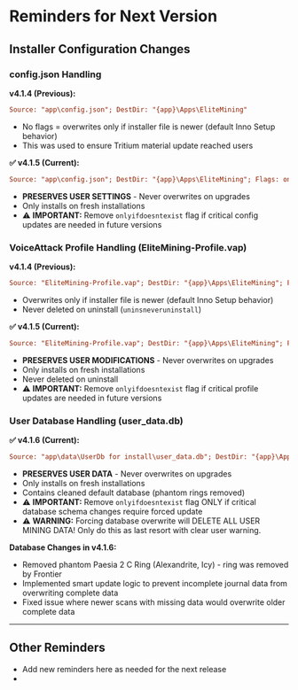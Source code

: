 # Reminders for Next Version

## Installer Configuration Changes

### config.json Handling
**v4.1.4 (Previous):**
```ini
Source: "app\config.json"; DestDir: "{app}\Apps\EliteMining"
```
- No flags = overwrites only if installer file is newer (default Inno Setup behavior)
- This was used to ensure Tritium material update reached users

**✅ v4.1.5 (Current):**
```ini
Source: "app\config.json"; DestDir: "{app}\Apps\EliteMining"; Flags: onlyifdoesntexist
```
- **PRESERVES USER SETTINGS** - Never overwrites on upgrades
- Only installs on fresh installations
- ⚠️ **IMPORTANT:** Remove `onlyifdoesntexist` flag if critical config updates are needed in future versions

### VoiceAttack Profile Handling (EliteMining-Profile.vap)
**v4.1.4 (Previous):**
```ini
Source: "EliteMining-Profile.vap"; DestDir: "{app}\Apps\EliteMining"; Flags: uninsneveruninstall skipifsourcedoesntexist
```
- Overwrites only if installer file is newer (default Inno Setup behavior)
- Never deleted on uninstall (`uninsneveruninstall`)

**✅ v4.1.5 (Current):**
```ini
Source: "EliteMining-Profile.vap"; DestDir: "{app}\Apps\EliteMining"; Flags: uninsneveruninstall skipifsourcedoesntexist onlyifdoesntexist
```
- **PRESERVES USER MODIFICATIONS** - Never overwrites on upgrades
- Only installs on fresh installations
- Never deleted on uninstall
- ⚠️ **IMPORTANT:** Remove `onlyifdoesntexist` flag if critical profile updates are needed in future versions

### User Database Handling (user_data.db)
**✅ v4.1.6 (Current):**
```ini
Source: "app\data\UserDb for install\user_data.db"; DestDir: "{app}\Apps\EliteMining\app\data"; Flags: onlyifdoesntexist
```
- **PRESERVES USER DATA** - Never overwrites on upgrades
- Only installs on fresh installations
- Contains cleaned default database (phantom rings removed)
- ⚠️ **IMPORTANT:** Remove `onlyifdoesntexist` flag ONLY if critical database schema changes require forced update
- ⚠️ **WARNING:** Forcing database overwrite will DELETE ALL USER MINING DATA! Only do this as last resort with clear user warning.

**Database Changes in v4.1.6:**
- Removed phantom Paesia 2 C Ring (Alexandrite, Icy) - ring was removed by Frontier
- Implemented smart update logic to prevent incomplete journal data from overwriting complete data
- Fixed issue where newer scans with missing data would overwrite older complete data

---

## Other Reminders
- Add new reminders here as needed for the next release
- 
